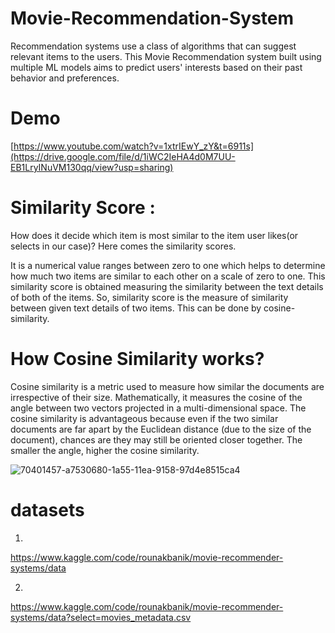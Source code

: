 # Movie-Recommendation-System
Recommendation systems use a class of algorithms that can suggest relevant items to the users. This Movie Recommendation system built using multiple ML models aims to predict users' interests based on their past behavior and preferences.

# Demo
[https://www.youtube.com/watch?v=1xtrIEwY_zY&t=6911s](https://drive.google.com/file/d/1iWC2IeHA4d0M7UU-EB1LryINuVM130qq/view?usp=sharing)

# Similarity Score :
How does it decide which item is most similar to the item user likes(or selects in our case)? Here comes the similarity scores.

It is a numerical value ranges between zero to one which helps to determine how much two items are similar to each other on a scale of zero to one. This similarity score is obtained measuring the similarity between the text details of both of the items. So, similarity score is the measure of similarity between given text details of two items. This can be done by cosine-similarity.

# How Cosine Similarity works?

Cosine similarity is a metric used to measure how similar the documents are irrespective of their size. Mathematically, it measures the cosine of the angle between two vectors projected in a multi-dimensional space. The cosine similarity is advantageous because even if the two similar documents are far apart by the Euclidean distance (due to the size of the document), chances are they may still be oriented closer together. The smaller the angle, higher the cosine similarity.

![70401457-a7530680-1a55-11ea-9158-97d4e8515ca4](https://user-images.githubusercontent.com/91384498/196020904-32f78aab-7e88-4838-8a1c-4664f0f154f9.png)

# datasets
1.
https://www.kaggle.com/code/rounakbanik/movie-recommender-systems/data

2.
https://www.kaggle.com/code/rounakbanik/movie-recommender-systems/data?select=movies_metadata.csv
